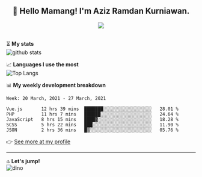 <h2 align="center">👋 Hello Mamang! I'm Aziz Ramdan Kurniawan.</h2>  
<p align="center">
  <img src="https://komarev.com/ghpvc/?username=azizramdan"> <br><br>
</p>
    
⏳ **My stats**  
![github stats](https://github-readme-stats.vercel.app/api?username=azizramdan&show_icons=true&count_private=true&title_color=000&hide_border=true&hide_title=true)  

📈 **Languages I use the most**  
![Top Langs](https://github-readme-stats.vercel.app/api/top-langs/?username=azizramdan&layout=compact&langs_count=6&hide=tsql&hide_border=true&hide_title=true&exclude_repo=Futsal-Go,Futsal-Go-Admin,Sistem-Informasi-Sensus-Harian-Rawat-Inap)  

📊 **My weekly development breakdown**
<!--START_SECTION:waka-->
```text
Week: 20 March, 2021 - 27 March, 2021

Vue.js       12 hrs 39 mins  ███████░░░░░░░░░░░░░░░░░░   28.01 % 
PHP          11 hrs 7 mins   ██████░░░░░░░░░░░░░░░░░░░   24.64 % 
JavaScript   8 hrs 15 mins   ████▓░░░░░░░░░░░░░░░░░░░░   18.28 % 
SCSS         5 hrs 22 mins   ███░░░░░░░░░░░░░░░░░░░░░░   11.90 % 
JSON         2 hrs 36 mins   █▒░░░░░░░░░░░░░░░░░░░░░░░   05.76 % 
```
<!--END_SECTION:waka-->
👉 [See more at my profile](https://wakatime.com/@azizramdan)
***
🔝 **Let's jump!**  
![dino](https://raw.githubusercontent.com/azizramdan/azizramdan/master/dino.gif)  
